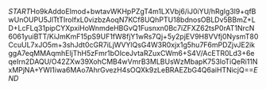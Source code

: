 $START$Ho9kAddoEImod+bwtavWKHpPZgT4m1LXVbj6/iJ0iYU/hRglg3l9+qfBwUnOUPU5JlTtTIrolfxL0vizbzAoqN7KCf8UQhPTU18bdnosOBLDv5BBmZ+LD+LcFLq31pipCYXpxiHoWnmdeHBGvQ1Fusnxn0Bc7iZFXZ62tsP0rAT1NrcN6061yuiBTT/KiJmKmF15pS9UF1fW8fjY1wRs7Qj+5y2pjEV9H8VVfj0NysmT80CcuUL7xJO5m+3shJdt0cGR7iLjWVYlQsG4W3R0xjx1g5hu7F6mPDZjvJE2ikggA7eqMMAqmhEljThH5zFmr1bOIceJvtaRZuxCWm6+S4V/AcETR0Ld3+6eqeIrn2DAQU/O42ZXw39XohCMB4wVmrB3MLBUsWzMbapK753loTiQeRi11NxMPjNA+YWI1iwa6MAo7AhrGvezH4sOQXk9zLeBRAEZbG4Q6aiHTNicjQ==$END$